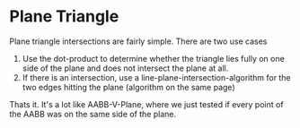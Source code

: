 # Plane Triangle

Plane triangle intersections are fairly simple. There are two use cases

1. Use the dot-product to determine whether the triangle lies fully on one side of the plane and does not intersect the plane at all.
2. If there is an intersection, use a line-plane-intersection-algorithm for the two edges hitting the plane (algorithm on the same page)

Thats it. It's a lot like AABB-V-Plane, where we just tested if every point of the AABB was on the same side of the plane.